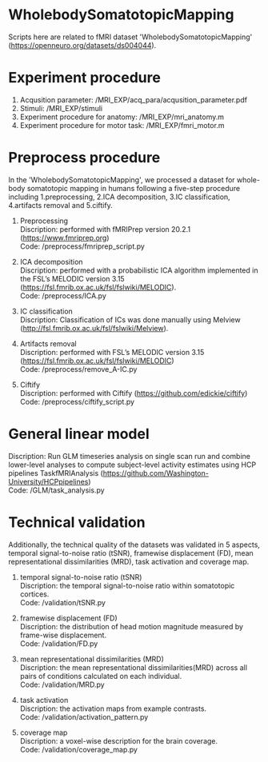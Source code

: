 # WholebodySomatotopicMapping <br>
Scripts here are related to fMRI dataset 'WholebodySomatotopicMapping' (https://openneuro.org/datasets/ds004044). <br>

# Experiment procedure <br>
1. Acqusition parameter: /MRI_EXP/acq_para/acqusition_parameter.pdf <br>
2. Stimuli: /MRI_EXP/stimuli <br>
3. Experiment procedure for anatomy: /MRI_EXP/mri_anatomy.m <br>
4. Experiment procedure for motor task: /MRI_EXP/fmri_motor.m <br>

# Preprocess procedure <br>
In the 'WholebodySomatotopicMapping', we processed a dataset for whole-body somatotopic mapping in humans following a five-step procedure including 1.preprocessing, 2.ICA decomposition, 3.IC classification, 4.artifacts removal and 5.ciftify. <br>

1. Preprocessing <br>
Discription: performed with fMRIPrep version 20.2.1 (https://www.fmriprep.org) <br>
Code: /preprocess/fmriprep_script.py <br>

2. ICA decomposition <br>
Discription: performed with a probabilistic ICA algorithm implemented in the FSL’s MELODIC version 3.15 (https://fsl.fmrib.ox.ac.uk/fsl/fslwiki/MELODIC). <br>
Code: /preprocess/ICA.py <br>

3. IC classification <br>
Discription: Classification of ICs was done manually using Melview (http://fsl.fmrib.ox.ac.uk/fsl/fslwiki/Melview). <br>

4. Artifacts removal <br>
Discription: performed with FSL’s MELODIC version 3.15 (https://fsl.fmrib.ox.ac.uk/fsl/fslwiki/MELODIC) <br>
Code: /preprocess/remove_A-IC.py <br>

5. Ciftify <br>
Discription: performed with Ciftify (https://github.com/edickie/ciftify) <br>
Code: /preprocess/ciftify_script.py <br>

# General linear model <br>
Discription: Run GLM timeseries analysis on single scan run and combine lower-level analyses to compute subject-level activity estimates using HCP pipelines TaskfMRIAnalysis (https://github.com/Washington-University/HCPpipelines) <br>
Code: /GLM/task_analysis.py <br>

# Technical validation <br>
Additionally, the technical quality of the datasets was validated in 5 aspects, temporal signal-to-noise ratio (tSNR), framewise displacement (FD), mean representational dissimilarities (MRD), task activation and coverage map. <br>

1. temporal signal-to-noise ratio (tSNR) <br>
Discription: the temporal signal-to-noise ratio within somatotopic cortices. <br>
Code: /validation/tSNR.py <br>

2. framewise displacement (FD) <br>
Discription: the distribution of head motion magnitude measured by frame-wise displacement. <br>
Code: /validation/FD.py <br>

3. mean representational dissimilarities (MRD) <br>
Discription: the mean representational dissimilarities(MRD) across all pairs of conditions calculated on each individual. <br>
Code: /validation/MRD.py <br>

4. task activation <br>
Discription: the activation maps from example contrasts. <br>
Code: /validation/activation_pattern.py <br>

5. coverage map <br>
Discription: a voxel-wise description for the brain coverage. <br>
Code: /validation/coverage_map.py <br>

